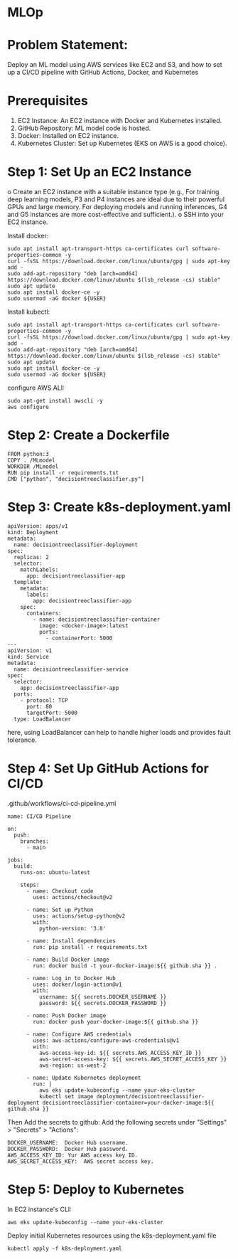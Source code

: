 # MLOp

# Problem Statement:

Deploy an ML model using AWS services like EC2 and S3, and how to set up a CI/CD pipeline with GitHub Actions, Docker, and Kubernetes

# Prerequisites

1. EC2 Instance: An EC2 instance with Docker and Kubernetes installed.
2. GitHub Repository: ML model code is hosted.
3. Docker: Installed on EC2 instance.
4. Kubernetes Cluster: Set up Kubernetes (EKS on AWS is a good choice).

# Step 1: Set Up an EC2 Instance

o Create an EC2 instance with a suitable instance type (e.g., For training deep learning models, P3 and P4 instances are ideal due to their powerful GPUs and large memory. For deploying models and running inferences, G4 and G5 instances are more cost-effective and sufficient.).
o SSH into your EC2 instance.

Install docker:

```sudo apt update
sudo apt install apt-transport-https ca-certificates curl software-properties-common -y
curl -fsSL https://download.docker.com/linux/ubuntu/gpg | sudo apt-key add -
sudo add-apt-repository "deb [arch=amd64] https://download.docker.com/linux/ubuntu $(lsb_release -cs) stable"
sudo apt update
sudo apt install docker-ce -y
sudo usermod -aG docker ${USER}
```

Install kubectl:

```sudo apt update
sudo apt install apt-transport-https ca-certificates curl software-properties-common -y
curl -fsSL https://download.docker.com/linux/ubuntu/gpg | sudo apt-key add -
sudo add-apt-repository "deb [arch=amd64] https://download.docker.com/linux/ubuntu $(lsb_release -cs) stable"
sudo apt update
sudo apt install docker-ce -y
sudo usermod -aG docker ${USER}
```

configure AWS ALI:

```
sudo apt-get install awscli -y
aws configure
```

# Step 2: Create a Dockerfile

```
FROM python:3
COPY . /MLmodel
WORKDIR /MLmodel
RUN pip install -r requirements.txt
CMD ["python", "decisiontreeclassifier.py"]
```

# Step 3: Create k8s-deployment.yaml

```
apiVersion: apps/v1
kind: Deployment
metadata:
  name: decisiontreeclassifier-deployment
spec:
  replicas: 2
  selector:
    matchLabels:
      app: decisiontreeclassifier-app
  template:
    metadata:
      labels:
        app: decisiontreeclassifier-app
    spec:
      containers:
        - name: decisiontreeclassifier-container
          image: <docker-image>:latest
          ports:
            - containerPort: 5000
---
apiVersion: v1
kind: Service
metadata:
  name: decisiontreeclassifier-service
spec:
  selector:
    app: decisiontreeclassifier-app
  ports:
    - protocol: TCP
      port: 80
      targetPort: 5000
  type: LoadBalancer
```

here, using LoadBalancer can help to handle higher loads and provides fault tolerance.

# Step 4: Set Up GitHub Actions for CI/CD

.github/workflows/ci-cd-pipeline.yml

```
name: CI/CD Pipeline

on:
  push:
    branches:
      - main

jobs:
  build:
    runs-on: ubuntu-latest

    steps:
      - name: Checkout code
        uses: actions/checkout@v2

      - name: Set up Python
        uses: actions/setup-python@v2
        with:
          python-version: '3.8'

      - name: Install dependencies
        run: pip install -r requirements.txt

      - name: Build Docker image
        run: docker build -t your-docker-image:${{ github.sha }} .

      - name: Log in to Docker Hub
        uses: docker/login-action@v1
        with:
          username: ${{ secrets.DOCKER_USERNAME }}
          password: ${{ secrets.DOCKER_PASSWORD }}

      - name: Push Docker image
        run: docker push your-docker-image:${{ github.sha }}

      - name: Configure AWS credentials
        uses: aws-actions/configure-aws-credentials@v1
        with:
          aws-access-key-id: ${{ secrets.AWS_ACCESS_KEY_ID }}
          aws-secret-access-key: ${{ secrets.AWS_SECRET_ACCESS_KEY }}
          aws-region: us-west-2

      - name: Update Kubernetes deployment
        run: |
          aws eks update-kubeconfig --name your-eks-cluster
          kubectl set image deployment/decisiontreeclassifier-deployment decisiontreeclassifier-container=your-docker-image:${{ github.sha }}

```

Then Add the secrets to github:
Add the following secrets under "Settings" > "Secrets" > "Actions":

```
DOCKER_USERNAME:  Docker Hub username.
DOCKER_PASSWORD:  Docker Hub password.
AWS_ACCESS_KEY_ID: Yur AWS access key ID.
AWS_SECRET_ACCESS_KEY:  AWS secret access key.
```

# Step 5: Deploy to Kubernetes

In EC2 instance's CLI:

```
aws eks update-kubeconfig --name your-eks-cluster

```

Deploy initial Kubernetes resources using the k8s-deployment.yaml file

```
kubectl apply -f k8s-deployment.yaml

```
